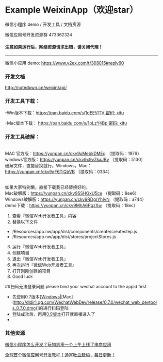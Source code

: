 # Example WeixinApp（欢迎star）

微信小程序 demo / 开发工具 / 文档资源

微信应用号开发资源群 473362324



#### 注意如果运行后，网络资源请求出错，请关闭代理！

----


微信小应用 demo: https://www.v2ex.com/t/308015#reply60


### 开发文档

http://notedown.cn/weixin/api/

### 开发工具下载：

-Win版本下载：https://pan.baidu.com/s/1dEEVITV 密码: xitu <br/>

-Mac版本下载： https://pan.baidu.com/s/1pLzY4Bp 密码: xitu <br/>


### 开发工具破解：


<br/>MAC 官方版：https://yunpan.cn/ckv9uMebkDMEq （提取码：1976）
<br/>windows官方版：https://yunpan.cn/ckv9x9vZkaJBy （提取码：5130）
<br/>破解文件，直接替换就行，Windows，Mac：https://yunpan.cn/ckv9qF6TjQbVB （提取码：0334）

<br/>如果大家特别懒，直接下载我已经替换好的。
<br/>Mac破解版：https://yunpan.cn/ckv9SSHGxU5ce （提取码：8ee6）
<br/>Windows破解版：https://yunpan.cn/ckv9RDgrYhIvN （提取码：a744）
<br/>demo下载：https://yunpan.cn/ckv9MhA6PgzXw （提取码：18ec）

1. 查看『微信Web开发者工具』内容
2. 替换以下文件
  * /Resources/app.nw/app/dist/components/create/createstep.js
  * /Resources/app.nw/app/dist/stores/projectStores.js
3. 运行『微信Web开发者工具』
4. 创建项目
5. 退出『微信Web开发者工具』
6. 再次运行『微信Web开发者工具』
7. 打开刚刚创建的项目
8. Good luck


##扫码无法登录问题 please bind your wechat account to the appid first

* 先使用0.7版本[[Windows](http://dldir1.qq.com/WechatWebDev/release/0.7.0/wechat_web_devtools_0.7.0_x64.exe)|[Mac] (http://dldir1.qq.com/WechatWebDev/release/0.7.0/wechat_web_devtools_0.7.0.dmg)]的进行扫码登陆
* 登陆成功后，再用[0.9版本](https://pan.baidu.com/s/1pLTKIqJ)打开就直接进入了
* 


### 其他资源

[微信小程序怎么开发？玩物志用一个上午上线了电商应用](http://www.ifanr.com/721124)

[全球首个微信应用号开发教程！通宵吐血赶稿，每日更新！](https://my.oschina.net/wwnick/blog/750055)
